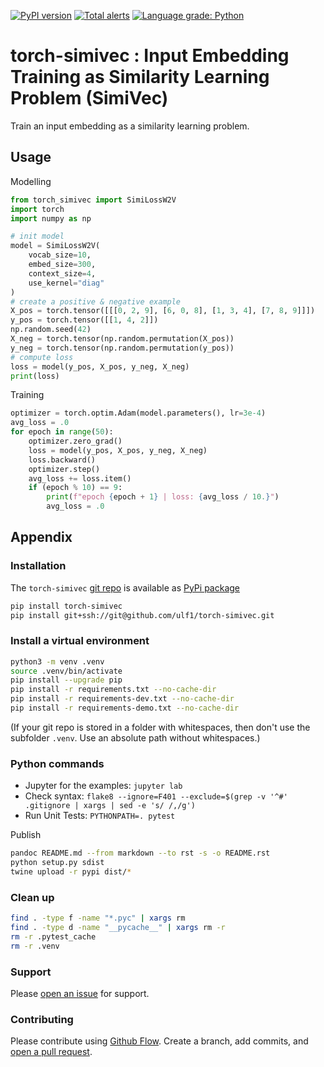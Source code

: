 [![PyPI version](https://badge.fury.io/py/torch-simivec.svg)](https://badge.fury.io/py/torch-simivec)
[![Total alerts](https://img.shields.io/lgtm/alerts/g/ulf1/torch-simivec.svg?logo=lgtm&logoWidth=18)](https://lgtm.com/projects/g/ulf1/torch-simivec/alerts/)
[![Language grade: Python](https://img.shields.io/lgtm/grade/python/g/ulf1/torch-simivec.svg?logo=lgtm&logoWidth=18)](https://lgtm.com/projects/g/ulf1/torch-simivec/context:python)

# torch-simivec : Input Embedding Training as Similarity Learning Problem (SimiVec)
Train an input embedding as a similarity learning problem.


## Usage

Modelling

```py
from torch_simivec import SimiLossW2V
import torch
import numpy as np

# init model
model = SimiLossW2V(
    vocab_size=10,
    embed_size=300,
    context_size=4,
    use_kernel="diag"
)
# create a positive & negative example
X_pos = torch.tensor([[[0, 2, 9], [6, 0, 8], [1, 3, 4], [7, 8, 9]]])
y_pos = torch.tensor([[1, 4, 2]])
np.random.seed(42)
X_neg = torch.tensor(np.random.permutation(X_pos))
y_neg = torch.tensor(np.random.permutation(y_pos))
# compute loss
loss = model(y_pos, X_pos, y_neg, X_neg)
print(loss)
```

Training

```py
optimizer = torch.optim.Adam(model.parameters(), lr=3e-4)
avg_loss = .0
for epoch in range(50):
    optimizer.zero_grad()
    loss = model(y_pos, X_pos, y_neg, X_neg)
    loss.backward()
    optimizer.step()
    avg_loss += loss.item()
    if (epoch % 10) == 9:
        print(f"epoch {epoch + 1} | loss: {avg_loss / 10.}")
        avg_loss = .0
```


## Appendix

### Installation
The `torch-simivec` [git repo](http://github.com/ulf1/torch-simivec) is available as [PyPi package](https://pypi.org/project/torch-simivec)

```sh
pip install torch-simivec
pip install git+ssh://git@github.com/ulf1/torch-simivec.git
```

### Install a virtual environment

```sh
python3 -m venv .venv
source .venv/bin/activate
pip install --upgrade pip
pip install -r requirements.txt --no-cache-dir
pip install -r requirements-dev.txt --no-cache-dir
pip install -r requirements-demo.txt --no-cache-dir
```

(If your git repo is stored in a folder with whitespaces, then don't use the subfolder `.venv`. Use an absolute path without whitespaces.)

### Python commands

* Jupyter for the examples: `jupyter lab`
* Check syntax: `flake8 --ignore=F401 --exclude=$(grep -v '^#' .gitignore | xargs | sed -e 's/ /,/g')`
* Run Unit Tests: `PYTHONPATH=. pytest`

Publish

```sh
pandoc README.md --from markdown --to rst -s -o README.rst
python setup.py sdist 
twine upload -r pypi dist/*
```

### Clean up 

```sh
find . -type f -name "*.pyc" | xargs rm
find . -type d -name "__pycache__" | xargs rm -r
rm -r .pytest_cache
rm -r .venv
```


### Support
Please [open an issue](https://github.com/ulf1/torch-simivec/issues/new) for support.


### Contributing
Please contribute using [Github Flow](https://guides.github.com/introduction/flow/). Create a branch, add commits, and [open a pull request](https://github.com/ulf1/torch-simivec/compare/).
